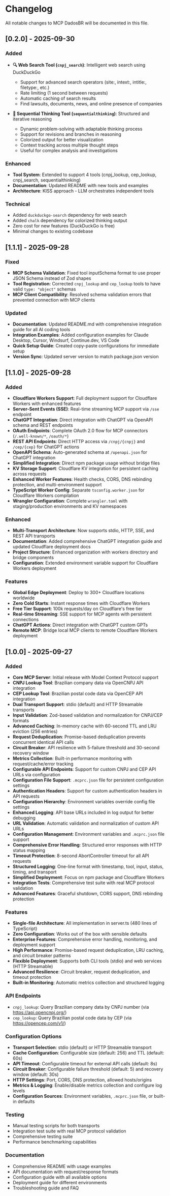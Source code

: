 # Changelog

All notable changes to MCP DadosBR will be documented in this file.

## [0.2.0] - 2025-09-30

### Added

- **🔍 Web Search Tool (`cnpj_search`)**: Intelligent web search using DuckDuckGo
  - Support for advanced search operators (site:, intext:, intitle:, filetype:, etc.)
  - Rate limiting (1 second between requests)
  - Automatic caching of search results
  - Find lawsuits, documents, news, and online presence of companies
  
- **🧠 Sequential Thinking Tool (`sequentialthinking`)**: Structured and iterative reasoning
  - Dynamic problem-solving with adaptable thinking process
  - Support for revisions and branches in reasoning
  - Colorized output for better visualization
  - Context tracking across multiple thought steps
  - Useful for complex analysis and investigations

### Enhanced

- **Tool System**: Extended to support 4 tools (cnpj_lookup, cep_lookup, cnpj_search, sequentialthinking)
- **Documentation**: Updated README with new tools and examples
- **Architecture**: KISS approach - LLM orchestrates independent tools

### Technical

- Added `duckduckgo-search` dependency for web search
- Added `chalk` dependency for colorized thinking output
- Zero cost for new features (DuckDuckGo is free)
- Minimal changes to existing codebase

## [1.1.1] - 2025-09-28

### Fixed

- **MCP Schema Validation**: Fixed tool inputSchema format to use proper JSON Schema instead of Zod shapes
- **Tool Registration**: Corrected `cnpj_lookup` and `cep_lookup` tools to have valid `type: "object"` schemas
- **MCP Client Compatibility**: Resolved schema validation errors that prevented connection with MCP clients

### Updated

- **Documentation**: Updated README.md with comprehensive integration guide for all AI coding tools
- **Integration Examples**: Added configuration examples for Claude Desktop, Cursor, Windsurf, Continue.dev, VS Code
- **Quick Setup Guide**: Created copy-paste configurations for immediate setup
- **Version Sync**: Updated server version to match package.json version

## [1.1.0] - 2025-09-28

### Added

- **Cloudflare Workers Support**: Full deployment support for Cloudflare Workers with enhanced features
- **Server-Sent Events (SSE)**: Real-time streaming MCP support via `/sse` endpoint
- **ChatGPT Integration**: Direct integration with ChatGPT via OpenAPI schema and REST endpoints
- **OAuth Endpoints**: Complete OAuth 2.0 flow for MCP connectors (`/.well-known/*`, `/oauth/*`)
- **REST API Endpoints**: Direct HTTP access via `/cnpj/{cnpj}` and `/cep/{cep}` for ChatGPT actions
- **OpenAPI Schema**: Auto-generated schema at `/openapi.json` for ChatGPT integration
- **Simplified Integration**: Direct npm package usage without bridge files
- **KV Storage Support**: Cloudflare KV integration for persistent caching across requests
- **Enhanced Worker Features**: Health checks, CORS, DNS rebinding protection, and multi-environment support
- **TypeScript Worker Config**: Separate `tsconfig.worker.json` for Cloudflare Workers compilation
- **Wrangler Configuration**: Complete `wrangler.toml` with staging/production environments and KV namespaces

### Enhanced

- **Multi-Transport Architecture**: Now supports stdio, HTTP, SSE, and REST API transports
- **Documentation**: Added comprehensive ChatGPT integration guide and updated Cloudflare deployment docs
- **Project Structure**: Enhanced organization with workers directory and bridge components
- **Configuration**: Extended environment variable support for Cloudflare Workers deployment

### Features

- **Global Edge Deployment**: Deploy to 300+ Cloudflare locations worldwide
- **Zero Cold Starts**: Instant response times with Cloudflare Workers
- **Free Tier Support**: 100k requests/day on Cloudflare's free tier
- **Real-time Streaming**: SSE support for MCP agents with persistent connections
- **ChatGPT Actions**: Direct integration with ChatGPT custom GPTs
- **Remote MCP**: Bridge local MCP clients to remote Cloudflare Workers deployment

## [1.0.0] - 2025-09-27

### Added

- **Core MCP Server**: Initial release with Model Context Protocol support
- **CNPJ Lookup Tool**: Brazilian company data via OpenCNPJ API integration
- **CEP Lookup Tool**: Brazilian postal code data via OpenCEP API integration
- **Dual Transport Support**: stdio (default) and HTTP Streamable transports
- **Input Validation**: Zod-based validation and normalization for CNPJ/CEP formats
- **Advanced Caching**: In-memory cache with 60-second TTL and LRU eviction (256 entries)
- **Request Deduplication**: Promise-based deduplication prevents concurrent identical API calls
- **Circuit Breaker**: API resilience with 5-failure threshold and 30-second recovery window
- **Metrics Collection**: Built-in performance monitoring with request/cache/error tracking
- **Configurable API Endpoints**: Support for custom CNPJ and CEP API URLs via configuration
- **Configuration File Support**: `.mcprc.json` file for persistent configuration settings
- **Authentication Headers**: Support for custom authentication headers in API requests
- **Configuration Hierarchy**: Environment variables override config file settings
- **Enhanced Logging**: API base URLs included in log output for better debugging
- **URL Validation**: Automatic validation and normalization of custom API URLs
- **Configuration Management**: Environment variables and `.mcprc.json` file support
- **Comprehensive Error Handling**: Structured error responses with HTTP status mapping
- **Timeout Protection**: 8-second AbortController timeout for all API requests
- **Structured Logging**: One-line format with timestamp, tool, input, status, timing, and transport
- **Simplified Deployment**: Focus on npm package and Cloudflare Workers
- **Integration Tests**: Comprehensive test suite with real MCP protocol validation
- **Advanced Features**: Graceful shutdown, CORS support, DNS rebinding protection

### Features

- **Single-file Architecture**: All implementation in server.ts (480 lines of TypeScript)
- **Zero Configuration**: Works out of the box with sensible defaults
- **Enterprise Features**: Comprehensive error handling, monitoring, and deployment support
- **High Performance**: Promise-based request deduplication, LRU caching, and circuit breaker patterns
- **Flexible Deployment**: Supports both CLI tools (stdio) and web services (HTTP Streamable)
- **Advanced Resilience**: Circuit breaker, request deduplication, and timeout protection
- **Built-in Monitoring**: Automatic metrics collection and structured logging

### API Endpoints

- `cnpj_lookup`: Query Brazilian company data by CNPJ number (via https://api.opencnpj.org/)
- `cep_lookup`: Query Brazilian postal code data by CEP (via https://opencep.com/v1/)

### Configuration Options

- **Transport Selection**: stdio (default) or HTTP Streamable transport
- **Cache Configuration**: Configurable size (default: 256) and TTL (default: 60s)
- **API Timeout**: Configurable timeout for external API calls (default: 8s)
- **Circuit Breaker**: Configurable failure threshold (default: 5) and recovery window (default: 30s)
- **HTTP Settings**: Port, CORS, DNS protection, allowed hosts/origins
- **Metrics & Logging**: Enable/disable metrics collection and configure log levels
- **Configuration Sources**: Environment variables, `.mcprc.json` file, or built-in defaults

### Testing

- Manual testing scripts for both transports
- Integration test suite with real MCP protocol validation
- Comprehensive testing suite
- Performance benchmarking capabilities

### Documentation

- Comprehensive README with usage examples
- API documentation with request/response formats
- Configuration guide with all available options
- Deployment guide for different environments
- Troubleshooting guide and FAQ
